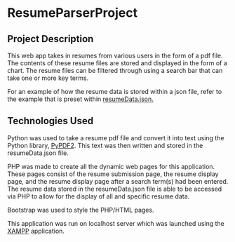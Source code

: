 # ResumeParserProject

## Project Description

This web app takes in resumes from various users in the form of a pdf file. The contents of these resume files are stored and displayed in the form of a chart. The resume files can be filtered through using a search bar that can take one or more key terms.

For an example of how the resume data is stored within a json file, refer to the example that is preset within [resumeData.json.](https://github.com/JamesSo1/ResumeParserProject/blob/main/resumeData.json)

## Technologies Used

Python was used to take a resume pdf file and convert it into text using the Python library, [PyPDF2](https://pypdf2.readthedocs.io/en/3.0.0/). This text was then written and stored in the resumeData.json file.

PHP was made to create all the dynamic web pages for this application. These pages consist of the resume submission page, the resume display page, and the resume display page after a search term(s) had been entered. The resume data stored in the resumeData.json file is able to be accessed via PHP to allow for the display of all and specific resume data.

Bootstrap was used to style the PHP/HTML pages. 

This application was run on localhost server which was launched using the [XAMPP](https://www.apachefriends.org/) application.
